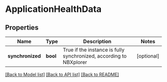 # ApplicationHealthData

## Properties
Name | Type | Description | Notes
------------ | ------------- | ------------- | -------------
**synchronized** | **bool** | True if the instance is fully synchronized, according to NBXplorer | [optional] 

[[Back to Model list]](../README.md#documentation-for-models) [[Back to API list]](../README.md#documentation-for-api-endpoints) [[Back to README]](../README.md)

